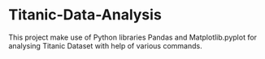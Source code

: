 # Titanic-Data-Analysis
This project make use of Python libraries Pandas and Matplotlib.pyplot for analysing Titanic Dataset with help of various commands.
